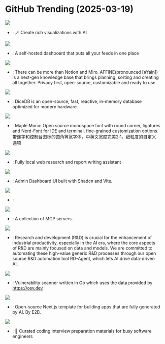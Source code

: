 # GitHub Trending (2025-03-19)

![](https://img.shields.io/badge/TypeScript-New%20275-green?style=flat-square&logo=appveyor)
- [](https://github.comundefined): 🪄 Create rich visualizations with AI

![](https://img.shields.io/badge/Go-New%20699-green?style=flat-square&logo=appveyor)
- [](https://github.comundefined): A self-hosted dashboard that puts all your feeds in one place

![](https://img.shields.io/badge/TypeScript-New%20253-green?style=flat-square&logo=appveyor)
- [](https://github.comundefined): There can be more than Notion and Miro. AFFiNE(pronounced [ə‘fain]) is a next-gen knowledge base that brings planning, sorting and creating all together. Privacy first, open-source, customizable and ready to use.

![](https://img.shields.io/badge/Go-New%20279-green?style=flat-square&logo=appveyor)
- [](https://github.comundefined): DiceDB is an open-source, fast, reactive, in-memory database optimized for modern hardware.

![](https://img.shields.io/badge/Python-New%20700-green?style=flat-square&logo=appveyor)
- [](https://github.comundefined): Maple Mono: Open source monospace font with round corner, ligatures and Nerd-Font for IDE and terminal, fine-grained customization options. 带连字和控制台图标的圆角等宽字体，中英文宽度完美2:1，细粒度的自定义选项

![](https://img.shields.io/badge/Python-New%20445-green?style=flat-square&logo=appveyor)
- [](https://github.comundefined): Fully local web research and report writing assistant

![](https://img.shields.io/badge/TypeScript-New%20176-green?style=flat-square&logo=appveyor)
- [](https://github.comundefined): Admin Dashboard UI built with Shadcn and Vite.

![](https://img.shields.io/badge/Jupyter%20Notebook-New%20425-green?style=flat-square&logo=appveyor)
- [](https://github.comundefined): 

![](https://img.shields.io/badge/none-New%20898-green?style=flat-square&logo=appveyor)
- [](https://github.comundefined): A collection of MCP servers.

![](https://img.shields.io/badge/Python-New%20104-green?style=flat-square&logo=appveyor)
- [](https://github.comundefined): Research and development (R&D) is crucial for the enhancement of industrial productivity, especially in the AI era, where the core aspects of R&D are mainly focused on data and models. We are committed to automating these high-value generic R&D processes through our open source R&D automation tool RD-Agent, which lets AI drive data-driven AI.

![](https://img.shields.io/badge/Go-New%20104-green?style=flat-square&logo=appveyor)
- [](https://github.comundefined): Vulnerability scanner written in Go which uses the data provided by https://osv.dev

![](https://img.shields.io/badge/TypeScript-New%20254-green?style=flat-square&logo=appveyor)
- [](https://github.comundefined): Open-source Next.js template for building apps that are fully generated by AI. By E2B.

![](https://img.shields.io/badge/TypeScript-New%2087-green?style=flat-square&logo=appveyor)
- [](https://github.comundefined): 💯 Curated coding interview preparation materials for busy software engineers

